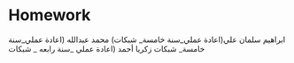 # Homework
ابراهيم سلمان علي(اعادة عملي_سنة خامسة_ شبكات) محمد عبدالله (اعادة عملي_سنة خامسة_ شبكات زكريا أحمد (اعادة عملي _سنة رابعه _ شبكات
